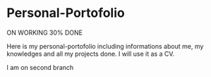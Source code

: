 # Personal-Portofolio
ON WORKING
30% DONE

Here is my personal-portofolio including informations about me, my knowledges and all my projects done.
I will use it as a CV.

I am on second branch
